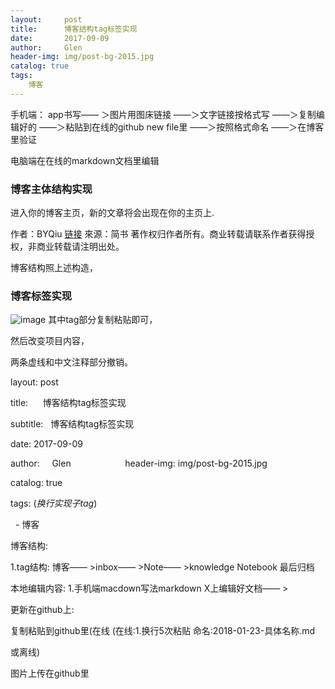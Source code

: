 ```yaml
---
layout:     post                    
title:      博客结构tag标签实现
date:       2017-09-09             
author:     Glen                     
header-img: img/post-bg-2015.jpg  
catalog: true                      
tags:                              
    博客
---
```

手机端：
app书写—— ＞图片用图床链接 ——＞文字链接按格式写 ——＞复制编辑好的 ——＞粘贴到在线的github new file里 ——＞按照格式命名 ——＞在博客里验证

电脑端在在线的markdown文档里编辑   

###  博客主体结构实现

进入你的博客主页，新的文章将会出现在你的主页上.

作者：BYQiu
[链接](http://www.jianshu.com/p/e68fba58f75c)
來源：简书
著作权归作者所有。商业转载请联系作者获得授权，非商业转载请注明出处。

博客结构照上述构造，

###  博客标签实现
![image]( https://i.loli.net/2018/01/27/5a6c34dba64f9.png )
其中tag部分复制粘贴即可，

然后改变项目内容，

两条虚线和中文注释部分撤销。

layout:     post    
                
title:      博客结构tag标签实现

subtitle:   博客结构tag标签实现

date:       2017-09-09     
        
author:     Glen     
                
header-img: img/post-bg-2015.jpg  

catalog: true    
                  
tags:      (*换行实现子tag*)
                      
    - 博客

博客结构:

1.tag结构: 博客—— >inbox—— >Note—— >knowledge Notebook 最后归档

本地编辑内容: 1.手机端macdown写法markdown X上编辑好文档—— >

更新在github上:

复制粘贴到github里(在线 (在线:1.换行5次粘贴 命名:2018-01-23-具体名称.md

或离线)

图片上传在github里


     
                
